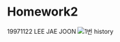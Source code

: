 # Homework2
19971122 LEE JAE JOON
![1번 history](https://github.com/user-attachments/assets/94471fac-29fd-46bd-ad9e-23529ff49a46)